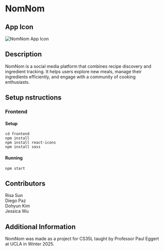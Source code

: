 # NomNom

## App Icon
![NomNom App Icon](frontend/public/App_Icon.png)


## Description
NomNom is a social media platform that combines recipe discovery and ingredient tracking. It helps users explore new meals, manage their ingredients efficiently, and engage with a community of cooking enthusiasts.


## Setup nstructions

### Frontend
#### Setup
```
cd frontend
npm install
npm install react-icons
npm install sass
```
#### Running
```
npm start
```

## Contributors
Risa Sun\
Diego Paz\
Dohyun Kim\
Jessica Wu

## Additional Information
NomNom was made as a project for CS35L taught by Professor Paul Eggert at UCLA in Winter 2025.